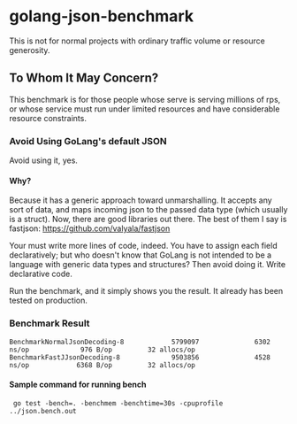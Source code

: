 # golang-json-benchmark
This is not for normal projects with ordinary traffic volume or resource generosity.

## To Whom It May Concern?
This benchmark is for those people whose serve is serving millions of rps, or whose service must run under limited resources and have considerable resource constraints. 

### Avoid Using GoLang's default JSON
Avoid using it, yes.
#### Why?
Because it has a generic approach toward unmarshalling. It accepts any sort of data, and maps incoming json to the passed data type (which usually is a struct).
Now, there are good libraries out there. The best of them I say is fastjson:
https://github.com/valyala/fastjson

Your must write more lines of code, indeed. You have to assign each field declaratively; but who doesn't know that GoLang is not intended to be a language with generic data types and structures? Then avoid doing it. Write declarative code.

Run the benchmark, and it simply shows you the result. It already has been tested on production. 

### Benchmark Result
```shell 
BenchmarkNormalJsonDecoding-8            5799097              6302 ns/op             976 B/op         32 allocs/op
BenchmarkFastJJsonDecoding-8             9503856              4528 ns/op            6368 B/op         32 allocs/op

```

#### Sample command for running bench
```shell
 go test -bench=. -benchmem -benchtime=30s -cpuprofile ../json.bench.out
```
